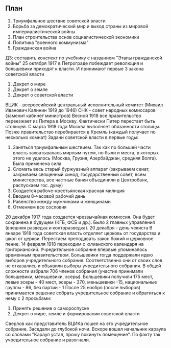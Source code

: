 ## План
1. Триумфальное шествие советской власти
2. Борьба за демократический мир и выход страны из мировой империалистической войны
3. План строительства основ социалистической экономики
4. Политика "военного коммунизма"
5. Гражданская война 

ДЗ: составить конспект по учебнику с названием "Этапы гражданской войны"
25 октября 1917 в Петрограде побеждает революция и большевики приходят к власти. И принимают первые 3 закона советской власти
1. Декрет о мире
2. Декрет о земле
3. Декрет о советской власти

ВЦИК - всероссийский центральный исполнительный комитет (Михаил Иванович Калинин 1919 до 1946)
СНК - совет народных комиссаров (заменит кабинет министров)
Весной 1918 все правительство переезжает из Питера в Москву. Фактически Питер перестает быть столицей. С марта 1918 года Москва выполняет обязанности столицы. Позже правительство перебирается в Кремль (каждый получает по несколько комнат)
Задачи советской власти в первые годы:
1. Заняться триумфальным шествием. Так как по большей части власть захватывалась мирным путем, но были и места, в которых этого не удалось (Москва, Грузия, Азербайджан, средняя Волга). Была применена сила
2. Сломать весь старый буржуазный аппарат (закрываем сенат, закрываем священный синод, государственный совет, всем министерства, все частные банки объединили в Центробанк, распускаем гос. думу)
3. Создается рабоче-крестьянская красная милиция
4. Вводим 8-часовой рабочий день
5. Равенство между мужчинами и женщинами
6. Отменяем все сословия

20 декабря 1917 года создается чрезвычайная комиссия. Она будет сохранена в будущем (КГБ, ФСБ и др.). Было 2 главных управления (внешняя разведка и контрразведка). 
20 декабря - день чекиста 
В январе 1918 года советская власть отделяет церковь от государства и школ от церкви. Перестаем преподавать закон божий и церковное пение.
14 февраля 1918 переходим с юлианского календаря на григорианский.
Учредительное собрание впервые упоминалось временным правительством. Большевики тогда поддержали идею выборов учредительного собрания. Соответственно они от своих слов не отказались и объявили выборы учредительного собрания.
В общей сложности избрали 706 членов собрания (участие принимали большевики, меньшевики, эсеры). Большевики получили 175 мест, левые эсеры - 40 мест, эсеры - 370, меньшевики -15, национальные группы - 86, без партии - 1
После 25 ноября (после выборов) принимается решение собрать учредительное собрание и обратиться к нему с 2 просьбами:
1. Принять решение о самороспуске
2. Декрет о мире, земле и формировании советской власти

Сверлов как представитель ВЦИКа пошел на это учредительное собрание. Заседали до глубокой ночи. Вскоре вошел начальник караула со словами "Караул устал, прошу покинуть помещение". По факту так учредительное собрание и разогнали.